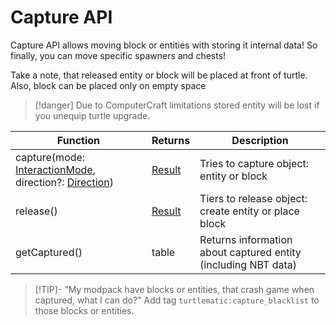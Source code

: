 # Capture API

Capture API allows moving block or entities with storing it internal data! So finally, you can move specific spawners and chests!

Take a note, that released entity or block will be placed at front of turtle. Also, block can be placed only on empty space

> [!danger]
> Due to ComputerCraft limitations stored entity will be lost if you unequip turtle upgrade.

| Function                                              | Returns | Description                                                    |
|-------------------------------------------------------|---------|----------------------------------------------------------------|
| capture(mode: [InteractionMode](./introduction.md#interaction-mode), direction?: [Direction](./introduction.md#direction)) | [Result](./introduction.md#result)  | Tries to capture object: entity or block                       |
| release()                                             | [Result](./introduction.md#result)  | Tiers to release object: create entity or place block          |
| getCaptured()                                         | table   | Returns information about captured entity (including NBT data) |

> [!TIP]- "My modpack have blocks or entities, that crash game when captured, what I can do?"
> Add tag `turtlematic:capture_blacklist` to those blocks or entities.
